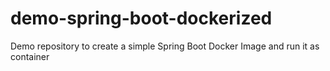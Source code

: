 # demo-spring-boot-dockerized
Demo repository to create a simple Spring Boot Docker Image and run it as container
